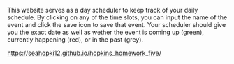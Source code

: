 This website serves as a day scheduler to keep track of your daily schedule. By clicking on any of the time slots, you can input the name of the event and click the save icon to save that event. Your scheduler should give you the exact date as well as wether the event is coming up (green), currently happening (red), or in the past (grey).


https://seahopki12.github.io/hopkins_homework_five/
